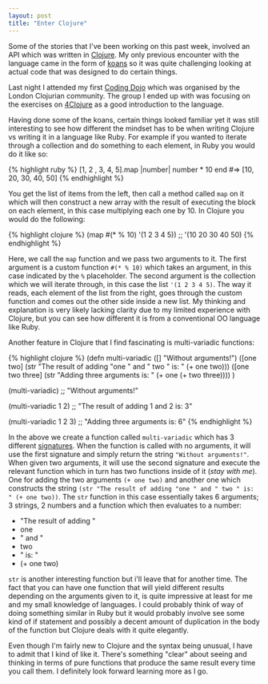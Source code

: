 ```yaml
---
layout: post
title: "Enter Clojure"
---
```


Some of the stories that I've been working on this past week, involved an API which was written in [Clojure](http://clojure.org/). My only previous encounter with the language came in the form of [koans](https://github.com/functional-koans/clojure-koans) so it was quite challenging looking at actual code that was designed to do certain things.

Last night I attended my first [Coding Dojo](http://otfrom.wordpress.com/2010/10/26/faq-how-much-do-i-need-to-know-before-i-come-to-the-dojo/) which was organised by the London Clojurian community. The group I ended up with was focusing on the exercises on [4Clojure](http://www.4clojure.com/problems) as a good introduction to the language.

Having done some of the koans, certain things looked familiar yet it was still interesting to see how different the mindset has to be when writing Clojure vs writing it in a language like Ruby. For example if you wanted to iterate through a collection and do something to each element, in Ruby you would do it like so:

{% highlight ruby %}
[1, 2 , 3, 4, 5].map |number|
  number * 10
end
#=> [10, 20, 30, 40, 50]
{% endhighlight %}

You get the list of items from the left, then call a method called `map` on it which will then construct a new array with the result of executing the block on each element, in this case multiplying each one by 10.  In Clojure you would do the following:

{% highlight clojure %}
(map #(* % 10) '(1 2 3 4 5))
;; '(10 20 30 40 50)
{% endhighlight %}

Here, we call the `map` function and we pass two arguments to it. The first argument is a custom function `#(* % 10)` which takes an argument, in this case indicated by the `%` placeholder. The second argument is the collection which we will iterate through, in this case the list `'(1 2 3 4 5)`. The way it reads, each element of the list from the right, goes through the custom function and comes out the other side inside a new list. My thinking and explanation is very likely lacking clarity due to my limited experience with Clojure, but you can see how different it is from a conventional OO language like Ruby.

Another feature in Clojure that I find fascinating is multi-variadic functions:

{% highlight clojure %}
(defn multi-variadic
 ([] "Without arguments!")
 ([one two] (str "The result of adding "one " and " two " is: " (+ one two)))
 ([one two three] (str "Adding three arguments is: " (+ one (+ two three))))
)

(multi-variadic)
;; "Without arguments!"

(multi-variadic 1 2)
;; "The result of adding 1 and 2 is: 3" 

(multi-variadic 1 2 3)
;; "Adding three arguments is: 6"
{% endhighlight %}

In the above we create a function called `multi-variadic` which has 3 different [signatures](https://en.wikipedia.org/wiki/Signature_(computer_science)).  When the function is called with no arguments, it will use the first signature and simply return the string `"Without arguments!"`. When given two arguments, it will use the second signature and execute the relevant function which in turn has two functions inside of it (*stay with me*). One for adding the two arguments `(+ one two)` and another one which constructs the string `(str "The result of adding "one " and " two " is: " (+ one two))`. The `str` function in this case essentially takes 6 arguments; 3 strings, 2 numbers and a function which then evaluates to a number: 

- "The result of adding "
- one
- " and "
- two
- " is: "
- (+ one two)


`str` is another interesting function but i'll leave that for another time.  The fact that you can have one function that will yield different results depending on the arguments given to it, is quite impressive at least for me and my small knowledge of languages.  I could probably think of way of doing something similar in Ruby but it would probably involve see some kind of if statement and possibly a decent amount of duplication in the body of the function but Clojure deals with it quite elegantly. 

Even though I'm fairly new to Clojure and the syntax being unusual, I have to admit that I kind of like it. There's something "clear" about seeing and thinking in terms of pure functions that produce the same result every time you call them. I definitely look forward learning more as I go.

